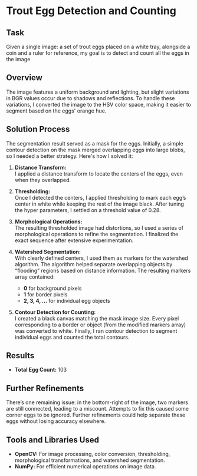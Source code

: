 # Trout Egg Detection and Counting

## Task

Given a single image: a set of trout eggs placed on a white tray, alongside a coin and a ruler for reference, my goal is to detect and count all the eggs in the image

## Overview

The image features a uniform background and lighting, but slight variations in BGR values occur due to shadows and reflections. To handle these variations, I converted the image to the HSV color space, making it easier to segment based on the eggs' orange hue.

## Solution Process

The segmentation result served as a mask for the eggs. Initially, a simple contour detection on the mask merged overlapping eggs into large blobs, so I needed a better strategy. Here's how I solved it:

1. **Distance Transform:**  
   I applied a distance transform to locate the centers of the eggs, even when they overlapped.

2. **Thresholding:**  
   Once I detected the centers, I applied thresholding to mark each egg’s center in white while keeping the rest of the image black. After tuning the hyper parameters, I settled on a threshold value of 0.28.

3. **Morphological Operations:**  
   The resulting thresholded image had distortions, so I used a series of morphological operations to refine the segmentation. I finalized the exact sequence after extensive experimentation.

4. **Watershed Segmentation:**  
   With clearly defined centers, I used them as markers for the watershed algorithm. The algorithm helped separate overlapping objects by “flooding” regions based on distance information. The resulting markers array contained:

   - **0** for background pixels
   - **1** for border pixels
   - **2, 3, 4, ...** for individual egg objects

5. **Contour Detection for Counting:**  
   I created a black canvas matching the mask image size. Every pixel corresponding to a border or object (from the modified markers array) was converted to white. Finally, I ran contour detection to segment individual eggs and counted the total contours.

## Results

- **Total Egg Count:** 103

## Further Refinements

There’s one remaining issue: in the bottom-right of the image, two markers are still connected, leading to a miscount. Attempts to fix this caused some corner eggs to be ignored. Further refinements could help separate these eggs without losing accuracy elsewhere.

## Tools and Libraries Used

- **OpenCV:** For image processing, color conversion, thresholding, morphological transformations, and watershed segmentation.
- **NumPy:** For efficient numerical operations on image data.
